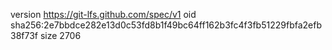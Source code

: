 version https://git-lfs.github.com/spec/v1
oid sha256:2e7bbdce282e13d0c53fd8b1f49bc64ff162b3fc4f3fb51229fbfa2efb38f73f
size 2706
